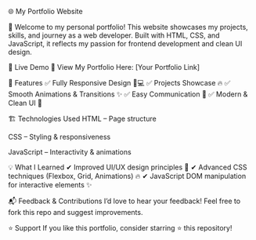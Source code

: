 🌐 My Portfolio Website

🚀 Welcome to my personal portfolio! This website showcases my projects, skills, and journey as a web developer. Built with HTML, CSS, and JavaScript, it reflects my passion for frontend development and clean UI design.

🚀 Live Demo
🔗 View My Portfolio Here: [Your Portfolio Link]

🎯 Features
✅ Fully Responsive Design 📱💻
✅ Projects Showcase 🔥
✅ Smooth Animations & Transitions ✨
✅ Easy Communication 📩
✅ Modern & Clean UI 🎨

🏗️ Technologies Used
HTML – Page structure

CSS – Styling & responsiveness

JavaScript – Interactivity & animations

💡 What I Learned
✔ Improved UI/UX design principles 🎨
✔ Advanced CSS techniques (Flexbox, Grid, Animations) 🔥
✔ JavaScript DOM manipulation for interactive elements ✨

📬 Feedback & Contributions
I’d love to hear your feedback! Feel free to fork this repo and suggest improvements.

⭐ Support
If you like this portfolio, consider starring ⭐ this repository!
